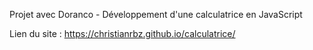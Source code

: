 Projet avec Doranco - Développement d'une calculatrice en JavaScript 

Lien du site : https://christianrbz.github.io/calculatrice/
